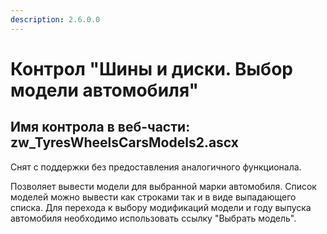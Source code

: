 ```yaml
---
description: 2.6.0.0
---
```


# Контрол "Шины и диски. Выбор модели автомобиля"

## Имя контрола в веб-части: zw\_TyresWheelsCarsModels2.ascx

Снят с поддержки без предоставления аналогичного функционала.

Позволяет вывести модели для выбранной марки автомобиля. Список моделей можно вывести как строками так и в виде выпадающего списка. Для перехода к выбору модификаций модели и году выпуска автомобиля необходимо использовать ссылку "Выбрать модель".

